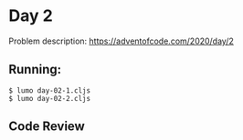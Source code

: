 # Day 2

Problem description: https://adventofcode.com/2020/day/2

## Running:

```
$ lumo day-02-1.cljs
$ lumo day-02-2.cljs
```

## Code Review

